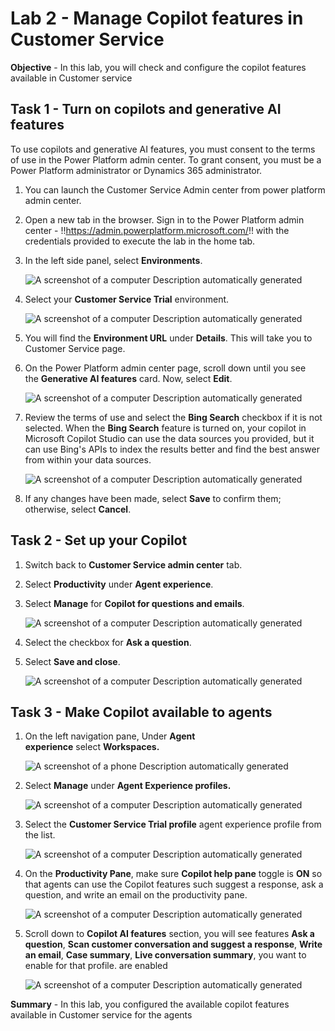 # Lab 2 - Manage Copilot features in Customer Service

**Objective** - In this lab, you will check and configure the copilot features available in Customer service

## Task 1 - Turn on copilots and generative AI features

To use copilots and generative AI features, you must consent to the
terms of use in the Power Platform admin center. To grant consent, you
must be a Power Platform administrator or Dynamics 365 administrator.

1.  You can launch the Customer Service Admin center from power platform admin center. 

2. Open a new tab in the browser. Sign in to the Power Platform admin
    center - !!https://admin.powerplatform.microsoft.com/!! with the
    credentials provided to execute the lab in the home tab.
 
3.  In the left side panel, select **Environments**.

    ![A screenshot of a computer Description automatically
generated](./media/media2/image10.png)

4.  Select your **Customer Service Trial** environment.

    ![A screenshot of a computer Description automatically
generated](./media/media2/image11.png)

5.  You will find the **Environment URL** under **Details**. This will take you to Customer Service page.

6. On the Power Platform admin center page, scroll down until you see the **Generative AI features** card. Now,
    select **Edit**.

    ![A screenshot of a computer Description automatically
generated](./media/media2/image12.png)

7.  Review the terms of use and select the **Bing Search** checkbox if
    it is not selected. When the **Bing Search** feature is turned on,
    your copilot in Microsoft Copilot Studio can use the data sources
    you provided, but it can use Bing's APIs to index the results better
    and find the best answer from within your data sources.

    ![A screenshot of a computer Description automatically
generated](./media/media2/image13.png)

8.  If any changes have been made, select **Save** to confirm them;
    otherwise, select **Cancel**.

## Task 2 - Set up your Copilot

1.  Switch back to **Customer Service admin center** tab.
2.  Select **Productivity** under **Agent experience**.
3.  Select **Manage** for **Copilot for questions and emails**.

    ![A screenshot of a computer Description automatically
generated](./media/media2/image20.jpg)

4.  Select the checkbox for **Ask a question**.
5.  Select **Save and close**.

    ![A screenshot of a computer Description automatically
generated](./media/media2/image21.jpg)

## Task 3 - Make Copilot available to agents

1.  On the left navigation pane, Under **Agent
    experience** select **Workspaces.**

    ![A screenshot of a phone Description automatically
generated](./media/media2/image14.png)

2.  Select **Manage** under **Agent Experience profiles.**

    ![A screenshot of a computer Description automatically
generated](./media/media2/image15.png)

3.  Select the **Customer Service Trial profile** agent experience
    profile from the list.

    ![A screenshot of a computer Description automatically
generated](./media/media2/image16.png)

4.  On the **Productivity Pane**, make sure **Copilot help pane** toggle
    is **ON** so that agents can use the Copilot features such suggest a
    response, ask a question, and write an email on the productivity
    pane.

    ![A screenshot of a computer Description automatically
generated](./media/media2/image17.png)

5.  Scroll down to **Copilot AI features** section, you will see
    features **Ask a question**, **Scan customer conversation and
    suggest a response**, **Write an email**, **Case summary**, **Live
    conversation summary**, you want to enable for that profile. are
    enabled

    ![A screenshot of a computer Description automatically
generated](./media/media2/image18.png)

**Summary** -  In this lab, you configured the available copilot features available in Customer service for the agents
